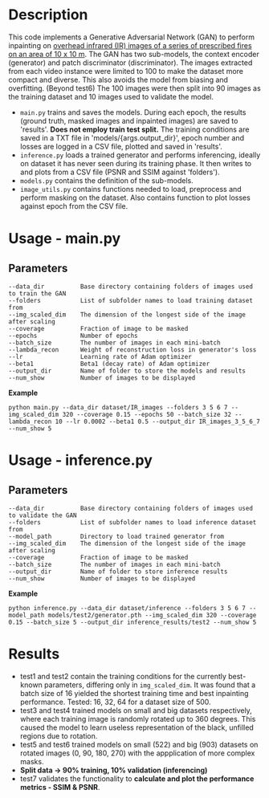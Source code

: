 # Description
This code implements a Generative Adversarial Network (GAN) to perform inpainting on [overhead infrared (IR) images of a series of prescribed fires on an area of 10 x 10 m](https://www.fs.usda.gov/rds/archive/catalog/RDS-2022-0076). The GAN has two sub-models, the context encoder (generator) and patch discriminator (discriminator). The images extracted from each video instance were limited to 100 to make the dataset more compact and diverse. This also avoids the model from biasing and overfitting. (Beyond test6) The 100 images were then split into 90 images as the training dataset and 10 images used to validate the model.

- `main.py` trains and saves the models. During each epoch, the results (ground truth, masked images and inpainted images) are saved to 'results'. **Does not employ train test split.** The training conditions are saved in a TXT file in 'models/{args.output_dir}', epoch number and losses are logged in a CSV file, plotted and saved in 'results'.
- `inference.py` loads a trained generator and performs inferencing, ideally on dataset it has never seen during its training phase. It then writes to and plots from a CSV file (PSNR and SSIM against 'folders').
- `models.py` contains the definition of the sub-models.
- `image_utils.py` contains functions needed to load, preprocess and perform masking on the dataset. Also contains function to plot losses against epoch from the CSV file.

# Usage - main.py
## Parameters
```
--data_dir          Base directory containing folders of images used to train the GAN
--folders           List of subfolder names to load training dataset from
--img_scaled_dim    The dimension of the longest side of the image after scaling
--coverage          Fraction of image to be masked
--epochs            Number of epochs
--batch_size        The number of images in each mini-batch
--lambda_recon      Weight of reconstruction loss in generator's loss
--lr                Learning rate of Adam optimizer
--beta1             Beta1 (decay rate) of Adam optimizer
--output_dir        Name of folder to store the models and results
--num_show          Number of images to be displayed
```

**Example**
```
python main.py --data_dir dataset/IR_images --folders 3 5 6 7 --img_scaled_dim 320 --coverage 0.15 --epochs 50 --batch_size 32 --lambda_recon 10 --lr 0.0002 --beta1 0.5 --output_dir IR_images_3_5_6_7 --num_show 5
```

# Usage - inference.py
## Parameters
```
--data_dir          Base directory containing folders of images used to validate the GAN
--folders           List of subfolder names to load inference dataset from
--model_path        Directory to load trained generator from
--img_scaled_dim    The dimension of the longest side of the image after scaling
--coverage          Fraction of image to be masked
--batch_size        The number of images in each mini-batch
--output_dir        Name of folder to store inference results
--num_show          Number of images to be displayed
```

**Example**
```
python inference.py --data_dir dataset/inference --folders 3 5 6 7 --model_path models/test2/generator.pth --img_scaled_dim 320 --coverage 0.15 --batch_size 5 --output_dir inference_results/test2 --num_show 5
```

# Results
- test1 and test2 contain the training conditions for the currently best-known parameters, differing only in `img_scaled_dim`. It was found that a batch size of 16 yielded the shortest training time and best inpainting performance. Tested: 16, 32, 64 for a dataset size of 500.
- test3 and test4 trained models on small and big datasets respectively, where each training image is randomly rotated up to 360 degrees. This caused the model to learn useless representation of the black, unfilled regions due to rotation.
- test5 and test6 trained models on small (522) and big (903) datasets on rotated images (0, 90, 180, 270) with the appplication of more complex masks.
- **Split data -> 90% training, 10% validation (inferencing)**
- test7 validates the functionality to **calculate and plot the performance metrics - SSIM & PSNR**.